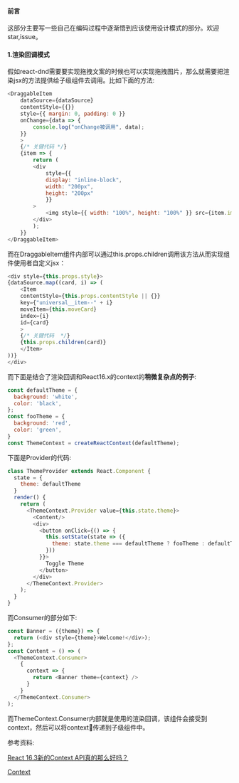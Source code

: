 #### 前言
这部分主要写一些自己在编码过程中逐渐悟到应该使用设计模式的部分。欢迎star,issue。

#### 1.渲染回调模式
假如react-dnd需要要实现拖拽文案的时候也可以实现拖拽图片，那么就需要把渲染jsx的方法提供给子级组件去调用。比如下面的方法:
```js
<DraggableItem
    dataSource={dataSource}
    contentStyle={{}}
    style={{ margin: 0, padding: 0 }}
    onChange={data => {
        console.log("onChange被调用", data);
    }}
    >
    {/* 关键代码 */}
    {item => {
        return (
        <div
            style={{
            display: "inline-block",
            width: "200px",
            height: "200px"
            }}
        >
            <img style={{ width: "100%", height: "100%" }} src={item.img} />
        </div>
        );
    }}
</DraggableItem>
```
而在DraggableItem组件内部可以通过this.props.children调用该方法从而实现组件使用者自定义jsx：
```js
<div style={this.props.style}>
{dataSource.map((card, i) => (
    <Item
    contentStyle={this.props.contentStyle || {}}
    key={"universal__item--" + i}
    moveItem={this.moveCard}
    index={i}
    id={card}
    >
    {/* 关键代码  */}
    {this.props.children(card)}
    </Item>
))}
</div>
```
而下面是结合了渲染回调和React16.x的context的**稍微复杂点的例子**:
```js
const defaultTheme = {
  background: 'white',
  color: 'black',
};
const fooTheme = {
  background: 'red',
  color: 'green',
}
const ThemeContext = createReactContext(defaultTheme);
```
下面是Provider的代码:
```js
class ThemeProvider extends React.Component {
  state = {
    theme: defaultTheme
  }
  render() {
    return (
      <ThemeContext.Provider value={this.state.theme}>
        <Content/>
        <div>
          <button onClick={() => {
            this.setState(state => ({
              theme: state.theme === defaultTheme ? fooTheme : defaultTheme
            }))
          }}>
            Toggle Theme
          </button>
        </div>
      </ThemeContext.Provider>
    );
  }
}
```
而Consumer的部分如下:
```js
const Banner = ({theme}) => {
  return (<div style={theme}>Welcome!</div>);
};
const Content = () => (
  <ThemeContext.Consumer>
    {
      context => {
        return <Banner theme={context} />
      }
    }
  </ThemeContext.Consumer>
);
```
而ThemeContext.Consumer内部就是使用的渲染回调，该组件会接受到context，然后可以将context传递到子级组件中。





参考资料:

[React 16.3新的Context API真的那么好吗？](https://blog.csdn.net/qq_33150267/article/details/79823993)

[Context](https://reactjs.org/docs/context.html#contextprovider)